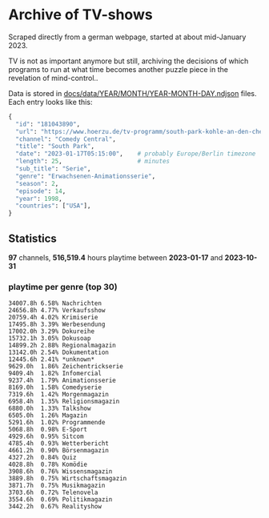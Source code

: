 # Archive of TV-shows

Scraped directly from a german webpage, started at about mid-January 2023.

TV is not as important anymore but still, archiving the decisions of which programs to run at what time
becomes another puzzle piece in the revelation of mind-control.. 

Data is stored in [docs/data/YEAR/MONTH/YEAR-MONTH-DAY.ndjson](docs/data/) files. 
Each entry looks like this:

```python
{
  "id": "181043890", 
  "url": "https://www.hoerzu.de/tv-programm/south-park-kohle-an-den-chefkoch/bid_181043890/", 
  "channel": "Comedy Central", 
  "title": "South Park", 
  "date": "2023-01-17T05:15:00",    # probably Europe/Berlin timezone 
  "length": 25,                     # minutes 
  "sub_title": "Serie", 
  "genre": "Erwachsenen-Animationsserie", 
  "season": 2, 
  "episode": 14, 
  "year": 1998, 
  "countries": ["USA"],
}
```

## Statistics

**97** channels, **516,519.4** hours playtime between **2023-01-17** and **2023-10-31**


### playtime per genre (top 30)

    34007.8h 6.58% Nachrichten
    24656.8h 4.77% Verkaufsshow
    20759.4h 4.02% Krimiserie
    17495.8h 3.39% Werbesendung
    17002.0h 3.29% Dokureihe
    15732.1h 3.05% Dokusoap
    14899.2h 2.88% Regionalmagazin
    13142.0h 2.54% Dokumentation
    12445.6h 2.41% *unknown*
    9629.0h  1.86% Zeichentrickserie
    9409.4h  1.82% Infomercial
    9237.4h  1.79% Animationsserie
    8169.0h  1.58% Comedyserie
    7319.6h  1.42% Morgenmagazin
    6958.4h  1.35% Religionsmagazin
    6880.0h  1.33% Talkshow
    6505.0h  1.26% Magazin
    5291.6h  1.02% Programmende
    5068.8h  0.98% E-Sport
    4929.6h  0.95% Sitcom
    4785.4h  0.93% Wetterbericht
    4661.2h  0.90% Börsenmagazin
    4327.2h  0.84% Quiz
    4028.8h  0.78% Komödie
    3908.6h  0.76% Wissensmagazin
    3889.8h  0.75% Wirtschaftsmagazin
    3871.7h  0.75% Musikmagazin
    3703.6h  0.72% Telenovela
    3554.6h  0.69% Politikmagazin
    3442.2h  0.67% Realityshow
